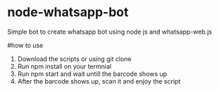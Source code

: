 # node-whatsapp-bot
Simple bot to create whatsapp bot using node js and whatsapp-web.js

#how to use
1. Download the scripts or using git clone 
2. Run npm install on your termnial
3. Run npm start and wait untill the barcode shows up
4. After the barcode shows up, scan it and enjoy the script
